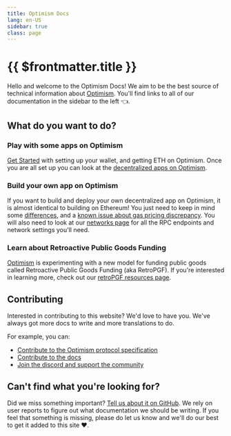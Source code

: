 ```yaml
---
title: Optimism Docs
lang: en-US
sidebar: true
class: page
---
```


# {{ $frontmatter.title }}

Hello and welcome to the Optimism Docs!
We aim to be the best source of technical information about [Optimism](https://optimistic.etherscan.io/).
You'll find links to all of our documentation in the sidebar to the left 👈.

## What do you want to do?

### Play with some apps on Optimism

[Get Started](https://optimismhelp.zendesk.com/hc/en-us/categories/4413040969755-Getting-started) with setting up your wallet, and getting ETH on Optimism. Once you are all set up you can look at the [decentralized apps on Optimism](https://www.optimism.io/apps/defi).

### Build your own app on Optimism

If you want to build and deploy your own decentralized app on Optimism, it is almost identical to building on Ethereum! You just need to keep in mind some [differences](./docs/developers/l2/differences.md), and a [known issue about gas pricing discrepancy](./docs/developers/known-issues.md).
You will also need to look at our [networks page](./docs/infra/networks.md) for all the RPC endpoints and network settings you'll need.

### Learn about Retroactive Public Goods Funding

[Optimism](https://optimism.io) is experimenting with a new model for funding public goods called Retroactive Public Goods Funding (aka RetroPGF).
If you're interested in learning more, check out our [retroPGF resources page](./docs/retro-pgf/resources.md).

## Contributing

Interested in contributing to this website? We'd love to have you. We've always got more docs to write and more translations to do.

For example, you can:

- [Contribute to the Optimism protocol specification](https://github.com/ethereum-optimism/optimism/contribute)
- [Contribute to the docs](https://github.com/ethereum-optimism/community-hub/contribute)
- [Join the discord and support the community](https://discord.com/invite/optimism)

## Can't find what you're looking for?

Did we miss something important?
[Tell us about it on GitHub](https://github.com/ethereum-optimism/community-hub/issues/new?assignees=&labels=&template=issues.md).
We rely on user reports to figure out what documentation we should be writing.
If you feel that something is missing, please do let us know and we'll do our best to get it added to this site ❤️.
